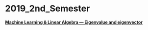 # 2019_2nd_Semester

[**Machine Learning & Linear Algebra — Eigenvalue and eigenvector**](https://medium.com/@jonathan_hui/machine-learning-linear-algebra-eigenvalue-and-eigenvector-f8d0493564c9)
